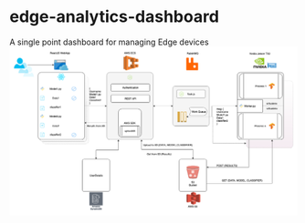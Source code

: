 # edge-analytics-dashboard
A single point dashboard for managing Edge devices
![Architecture Diagram](https://github.com/mhn10/edge-analytics-dashboard/blob/master/readme_assets/Edge%20analytics%20(2).png)